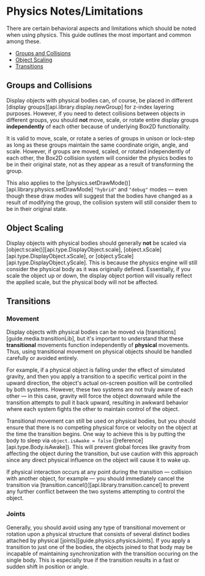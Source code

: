 # Physics Notes/Limitations

There are certain behavioral aspects and limitations which should be noted when using physics. This guide outlines the most important and common among these.

<div class="guides-toc">

* [Groups and Collisions](#groups)
* [Object Scaling](#scaling)
* [Transitions](#transitions)

</div>


<a id="groups"></a>

## Groups and Collisions

Display objects with physical bodies can, of course, be placed in different [display&nbsp;groups][api.library.display.newGroup] for <nobr>z-index</nobr> layering purposes. However, if you need to detect collisions between objects in different groups, you should __not__ move, scale, or rotate entire display groups __independently__ of each other because of underlying Box2D functionality.

It is valid to move, scale, or rotate a series of groups in unison or <nobr>lock-step</nobr> as long as these groups maintain the same coordinate origin, angle, and scale. However, if groups are moved, scaled, or rotated independently of each other, the Box2D collision system will consider the physics bodies to be in their original state, not as they appear as a result of transforming the group.

This also applies to the [physics.setDrawMode()][api.library.physics.setDrawMode] `"hybrid"` and `"debug"` modes&nbsp;&mdash; even though these draw modes will suggest that the bodies have changed as a result of modifying the group, the collision system will still consider them to be in their original state.




<a id="scaling"></a>

## Object Scaling

Display objects with physical bodies should generally __not__ be scaled via [object:scale()][api.type.DisplayObject.scale], [object.xScale][api.type.DisplayObject.xScale], or [object.yScale][api.type.DisplayObject.yScale]. This is because the physics engine will still consider the physical body as it was originally defined. Essentially, if you scale the object up or down, the display object portion will visually reflect the applied scale, but the physical body will not be affected.




<a id="transitions"></a>

## Transitions

### Movement

Display objects with physical bodies can be moved via [transitions][guide.media.transitionLib], but it's important to understand that these __transitional__ movements function independently of __physical__ movements. Thus, using transitional movement on physical objects should be handled carefully or avoided entirely.

For example, if a physical object is falling under the effect of simulated gravity, and then you apply a transition to a specific vertical point in the upward direction, the object's actual <nobr>on-screen</nobr> position will be controlled by both systems. However, these two systems are not truly aware of each other&nbsp;&mdash; in this case, gravity will force the object downward while the transition attempts to pull it back upward, resulting in awkward behavior where each system fights the other to maintain control of the object.

Transitional movement can still be used on physical bodies, but you should ensure that there is no competing physical force or velocity on the object at the time the transition begins. One way to achieve this is by putting the body to sleep via <nobr>`object.isAwake = false`</nobr> \([reference][api.type.Body.isAwake]\). This will prevent global forces like gravity from affecting the object during the transition, but use caution with this approach since any direct physical influence on the object will cause it to wake up.

If physical interaction occurs at any point during the transition&nbsp;&mdash; collision with another object, for&nbsp;example&nbsp;&mdash; you should immediately cancel the transition via [transition.cancel()][api.library.transition.cancel] to prevent any further conflict between the two systems attempting to control the object.

### Joints

Generally, you should avoid using any type of transitional movement or rotation upon a physical structure that consists of several distinct bodies attached by physical [joints][guide.physics.physicsJoints]. If you apply a transition to just one of the bodies, the objects joined to that body may be incapable of maintaining synchronization with the transition occuring on the single body. This is especially true if the transition results in a fast or sudden shift in position or angle.
